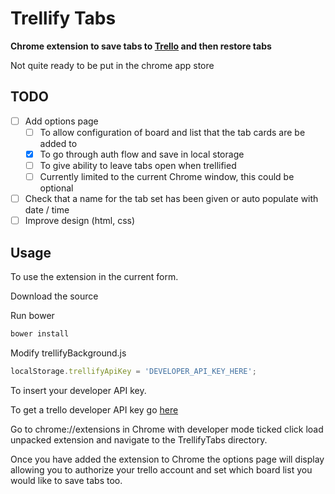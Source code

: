 # Trellify Tabs

**Chrome extension to save tabs to [Trello](https://trello.com) and then restore tabs**

Not quite ready to be put in the chrome app store

## TODO
- [ ] Add options page
  - [ ] To allow configuration of board and list that the tab cards are be added to
  - [x] To go through auth flow and save in local storage
  - [ ] To give ability to leave tabs open when trellified
  - [ ] Currently limited to the current Chrome window, this could be optional
- [ ] Check that a name for the tab set has been given or auto populate with date / time
- [ ] Improve design (html, css)

## Usage

To use the extension in the current form.

Download the source

Run bower
```bash
bower install
```

Modify trellifyBackground.js

```javascript
localStorage.trellifyApiKey = 'DEVELOPER_API_KEY_HERE';
```

To insert your developer API key.

To get a trello developer API key go [here](https://trello.com/app-key)

Go to chrome://extensions in Chrome with developer mode ticked click load unpacked extension and navigate to the TrellifyTabs directory.

Once you have added the extension to Chrome the options page will display allowing you to authorize your trello account and set which board list you would like to save tabs too.

